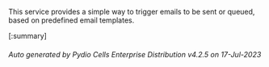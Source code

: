 






This service provides a simple way to trigger emails to be sent or queued, based on predefined email templates.

[:summary]

###### Auto generated by Pydio Cells Enterprise Distribution v4.2.5 on 17-Jul-2023
